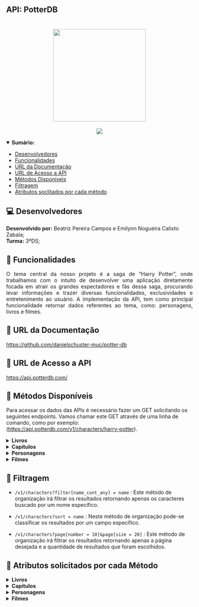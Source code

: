 <h2>API: PotterDB<h2>

<h1 align="center"><img src= "https://user-images.githubusercontent.com/101807045/229957740-54ce8e39-fdef-4c6e-9a9d-3ce9f55fa2ae.png" heigth="250px" width="250px"/></h1>
<p align="center">
<img src="http://img.shields.io/static/v1?label=FUNCIONALIDADE&message=APRESENTA%20DADOS%20REFERENTES%20AO%20MUNDO%20DO%20HARRY%20POTTER: PERSONAGENS, FILMES%20E%20LIVROS&color=yellow&style=for-the-badge"/>
</p>

 <details open="sumarioo">
 <summary><b>Sumário:</summary></b>
  
- [ Desenvolvedores ](#Desenvolvedores)
- [ Funcionalidades ](#funcionalidades)
- [ URL da Documentação ](#1)
- [ URL de Acesso a API ](#2)
- [ Métodos Disponíveis ](#3)
- [ Filtragem ](#5)
- [ Atributos soclitados por cada método ](#4)

</details>

## :computer: Desenvolvedores
**Desenvolvido por:** Beatriz Pereira Campos e Emilynn Nogueira Calixto Zabala; <br>
**Turma:** 3ºDS;

## :hammer: Funcionalidades
<p Align="justify"> O tema central da nosso projeto é a saga de “Harry Potter”, onde trabalhamos com o intuito de desenvolver uma aplicação diretamente focada em atrair os grandes espectadores e fãs dessa saga, procurando levar informações e trazer diversas funcionalidades, exclusividades e entretenimento ao usuário. A implementação da API, tem como principal funcionalidade retornar dados referentes ao tema, como: personagens, livros e filmes. </p>

## 🔗 URL da Documentação
https://github.com/danielschuster-muc/potter-db

## 🔗 URL de Acesso a API
https://api.potterdb.com/
 
 
## 📒 Métodos Disponíveis
Para acessar os dados das APIs é necessário fazer um GET solicitando os seguintes endpoints.
Vamos chamar este GET através de uma linha de comando, como por exemplo: (https://api.potterdb.com/v1/characters/harry-potter).
 
<details close="metodo1">
<summary><b>Livros</summary></b>
 
- `/v1/books`
: Este método irá obter recursos hospedados no servidor e retornará a lista de todos os livros.

- `/v1/books/:slug`
: Este método irá obter recursos hospedados no servidor e retornará a lista de livros específicos.

</details>
 
<details close="metodo2">
<summary><b>Capítulos</summary></b>
 
- `/v1/books/:chapters`
: Este método irá obter recursos hospedados no servidor e retornará a lista de todos os capítulos de um certo livro.

- `/v1/books/:chapters/:slug`
: Este método irá obter recursos hospedados no servidor e retornará a lista de um capítulo específico de um livro específico.

</details>
 
<details close="metodo3">
<summary><b>Personagens</summary></b>
 
- `/v1/characters`
: Este método irá obter recursos hospedados no servidor e retornará a lista de todos os personagens.

- `/v1/characters/:slug`
: Este método irá obter recursos hospedados no servidor e retornará a lista de personagens específicos.

</details>
 
<details close="metodo4">
<summary><b>Filmes</summary></b>
 
- `/v1/movies/`
: Este método irá obter recursos hospedados no servidor e retornará a lista de todos os filmes.

- `/v1/movies/:slug`
: Este método irá obter recursos hospedados no servidor e retornará a lista de filmes específicos.
 
</details>

## :pushpin: Filtragem
 
- `/v1/characters?filter[name_cont_any] = name`
: Este método de organização irá filtrar os resultados retornando apenas os caracteres buscado por um nome específico.

- `/v1/characters?sort = name`
: Neste método de organização pode-se classificar os resultados por um campo específico.

- `/v1/characters?page[number = 10]&page[size = 20]`
: Este método de organização irá filtrar os resultados retornando apenas a página desejada e a quantidade de resultados que foram escolhidos.

 
## 📄  Atributos solicitados por cada Método
<details close="atributos1">
<summary><b>Livros</summary></b>

- `slug`
: O slug é um parâmetro que faz parte da URL, sendo utilizado como identificador. Nesse caso, ele identifica o livro, pelo seu ID.

- `title`
: O título deste livro.
 
- `summary`
: O resumo deste livro.
 
 - `author`
 : O autor do livro.
 
 - `realese_date`
 : Data na qual o livro foi lançado.
 
 - `pages`
 : O número de páginas deste livro.
 
 - `order`
 : A ordem cronológica deste livro dentro da saga de Harry Potter (ex: 1.Harry Potter e a pedra filosofal; 2.Harry Potter e a câmara secreta...);
 
 - `wiki`
 : Link de direcionamento para página específica deste livro.
</details>
 
<details close="atributos2">
<summary><b>Capítulos</summary></b>
  
  - `slug`
  : O slug é um parâmetro que faz parte da URL, sendo utilizado como identificador. Nesse caso, ele identifica um capítulo específico do livro.

 - `title`
  : O título deste capítulo.
  
  - `summary`
  : O resumo deste capítulo.
  
  - `order`
  : A ordem cronológica deste capítulo dentro do livro (ex: Capítulo 1, Capítulo 2...);
  
</details>
 
 <details close="atributos3">
 <summary><b>Personagens</summary></b>
  
  - `slug`
 : O slug é um parâmetro que faz parte da URL, sendo utilizado como identificador. Nesse caso, ele identifica um personagem específico, pelo seu ID.
 
 - `Name`
 : O nome deste personagem.
   
 - `Born`
 : A data de nascimento deste personagem.
  
 - `gender`
 : O gênero deste personagem.
   
 - `image`
 : Um link para uma imagem deste personagem.
   
 - `wiki`
 : Link de direcionamento para página específica deste personagem.
</details>
 
  <details close="atributos4">
 <summary><b>Filmes</summary></b>
  
  - `slug`
 : O slug é um parâmetro que faz parte da URL, sendo utilizado como identificador. Nesse caso, ele identifica um filme específico, pelo seu ID.
 
 - `title`
 : O título deste filme.
   
 - `summary`
 : O resumo deste filme.
   
 - `trailer`
 : Um link para o trailer deste filme em específico.
   
 - `wiki`
 : Link de direcionamento para página específica deste filme.
</details>
 
 
